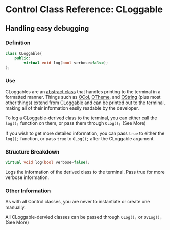 # Control Class Reference: CLoggable
## Handling easy debugging

### Definition
```cpp
class CLoggable{
	public:
		virtual void log(bool verbose=false);
};
```
### Use
CLoggables are an [abstract class](https://en.cppreference.com/w/cpp/language/abstract_class) that handles printing to the terminal in a formatted manner.
Things such as [OCol](https://github.com/RosettaHS/OKit/blob/main/docs/Class%20Reference/OCol.md), [OTheme](https://github.com/RosettaHS/OKit/blob/main/docs/Class%20Reference/OTheme.md), and [OString]((https://github.com/RosettaHS/OKit/blob/main/docs/Class%20Reference/OString.md)) (plus most other things) extend from CLoggable and can be printed out to the terminal,
making all of their information easily readable by the developer.

To log a CLoggable-derived class to the terminal, you can either call the `log();` function on them, or pass them through `OLog();` (See More)

If you wish to get more detailed information, you can pass `true` to either the `log();` function, or pass `true` to `OLog();` after the CLoggable argument.

### Structure Breakdown
```cpp
virtual void log(bool verbose=false);
```
Logs the information of the derived class to the terminal. Pass true for more verbose information.

### Other Information
As with all Control classes, you are never to instantiate or create one manually.

All CLoggable-dervied classes can be passed through `OLog();` or `OVLog();` (See More)